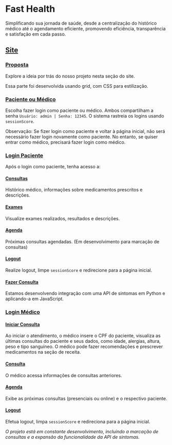 # Fast Health

Simplificando sua jornada de saúde, desde a centralização do histórico médico até o agendamento eficiente, promovendo eficiência, transparência e satisfação em cada passo.

## [Site](#)

### [Proposta](#)
Explore a ideia por trás do nosso projeto nesta seção do site.

Essa parte foi desenvolvida usando grid, com CSS para estilização.

### [Paciente ou Médico](#)
Escolha fazer login como paciente ou médico. Ambos compartilham a senha `Usuário: admin | Senha: 12345`. O sistema rastreia os logins usando `sessionScore`.

Observação: Se fizer login como paciente e voltar à página inicial, não será necessário fazer login novamente como paciente. No entanto, se quiser entrar como médico, precisará fazer login como médico.

### [Login Paciente](#)
Após o login como paciente, tenha acesso a:

#### [Consultas](#) 
Histórico médico, informações sobre medicamentos prescritos e descrições.
#### [Exames](#) 
Visualize exames realizados, resultados e descrições.
#### [Agenda](#) 
Próximas consultas agendadas. (Em desenvolvimento para marcação de consultas)

#### [Logout](#)
Realize logout, limpe `sessionScore` e redirecione para a página inicial.

#### [Fazer Consulta](#)
Estamos desenvolvendo integração com uma API de sintomas em Python e aplicando-a em JavaScript.

### [Login Médico](#)
#### [Iniciar Consulta](#)
Ao iniciar o atendimento, o médico insere o CPF do paciente, visualiza as últimas consultas do paciente e seus dados, como idade, alergias, altura, peso e tipo sanguíneo. O médico pode fazer recomendações e prescrever medicamentos na seção de receita.

#### [Consulta](#)
O médico acessa informações de consultas anteriores.

#### [Agenda](#)
Exibe as próximas consultas (presenciais ou online) e o respectivo paciente.

#### [Logout](#)
Efetua logout, limpa `sessionScore` e redireciona para a página inicial.

*O projeto está em constante desenvolvimento, incluindo a marcação de consultas e a expansão da funcionalidade da API de sintomas.*

